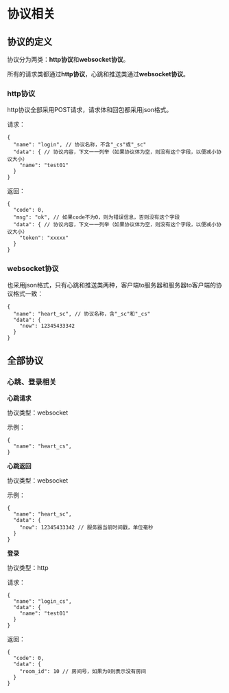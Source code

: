 # 协议相关

## 协议的定义

协议分为两类：**http协议**和**websocket协议**。

所有的请求类都通过**http协议**，心跳和推送类通过**websocket协议**。

### http协议

http协议全部采用POST请求，请求体和回包都采用json格式。

请求：

```jsonc
{
  "name": "login", // 协议名称，不含"_cs"或"_sc"
  "data": { // 协议内容，下文一一列举（如果协议体为空，则没有这个字段，以便减小协议大小）
    "name": "test01"
  }
}
```

返回：

```jsonc
{
  "code": 0,
  "msg": "ok", // 如果code不为0，则为错误信息，否则没有这个字段
  "data": { // 协议内容，下文一一列举（如果协议体为空，则没有这个字段，以便减小协议大小）
    "token": "xxxxx"
  }
}
```

### websocket协议

也采用json格式，只有心跳和推送类两种，客户端to服务器和服务器to客户端的协议格式一致：

```jsonc
{
  "name": "heart_sc", // 协议名称，含"_sc"和"_cs"
  "data": {
    "now": 12345433342
  }
}
```

## 全部协议

### 心跳、登录相关

**心跳请求**

协议类型：websocket

示例：
    
```jsonc
{
  "name": "heart_cs",
}
```

**心跳返回**

协议类型：websocket

示例：

```jsonc
{
  "name": "heart_sc",
  "data": {
    "now": 12345433342 // 服务器当前时间戳，单位毫秒
  }
}
```

**登录**

协议类型：http

请求：

```jsonc
{
  "name": "login_cs",
  "data": {
    "name": "test01"
  }
}
```

返回：

```jsonc
{
  "code": 0,
  "data": {
    "room_id": 10 // 房间号，如果为0则表示没有房间
  }
}
```
